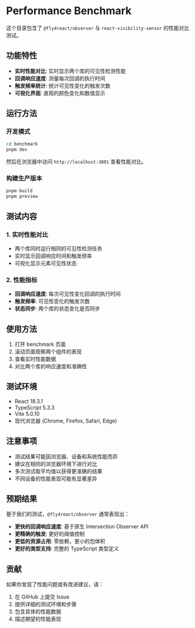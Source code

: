 # Performance Benchmark

这个目录包含了 `@fly4react/observer` 与 `react-visibility-sensor` 的性能对比测试。

## 功能特性

- **实时性能对比**: 实时显示两个库的可见性检测性能
- **回调响应速度**: 测量每次回调的执行时间
- **触发频率统计**: 统计可见性变化的触发次数
- **可视化界面**: 直观的颜色变化和数值显示

## 运行方法

### 开发模式
```bash
cd benchmark
pnpm dev
```

然后在浏览器中访问 `http://localhost:3001` 查看性能对比。

### 构建生产版本
```bash
pnpm build
pnpm preview
```

## 测试内容

### 1. 实时性能对比
- 两个库同时运行相同的可见性检测任务
- 实时显示回调响应时间和触发频率
- 可视化显示元素可见性状态

### 2. 性能指标
- **回调响应速度**: 每次可见性变化回调的执行时间
- **触发频率**: 可见性变化的触发次数
- **状态同步**: 两个库的状态变化是否同步

## 使用方法

1. 打开 benchmark 页面
2. 滚动页面观察两个组件的表现
3. 查看实时性能数据
4. 对比两个库的响应速度和准确性

## 测试环境

- React 18.3.1
- TypeScript 5.3.3
- Vite 5.0.10
- 现代浏览器 (Chrome, Firefox, Safari, Edge)

## 注意事项

- 测试结果可能因浏览器、设备和系统性能而异
- 建议在相同的浏览器环境下进行对比
- 多次测试取平均值以获得更准确的结果
- 不同设备的性能表现可能有显著差异

## 预期结果

基于我们的测试，`@fly4react/observer` 通常表现出：

- **更快的回调响应速度**: 基于原生 Intersection Observer API
- **更精确的触发**: 更好的阈值控制
- **更低的资源占用**: 零依赖，更小的包体积
- **更好的类型支持**: 完整的 TypeScript 类型定义

## 贡献

如果你发现了性能问题或有改进建议，请：

1. 在 GitHub 上提交 Issue
2. 提供详细的测试环境和步骤
3. 包含具体的性能数据
4. 描述期望的性能表现
